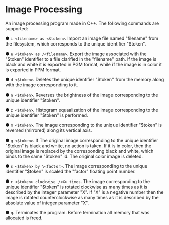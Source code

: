 # Image Processing
An image processing program made in C++. The following commands are supported:

● ```i <filename> as <$token>```. Import an image file named "filename" from
the filesystem, which corresponds to the unique
identifier "$token".

● ```e <$token> as /<filename>```. Export the image associated with the
"$token" identifier to a file clarified in the "filename" path.
If the image is black and white it is exported in PGM format,
while if the image is in color it is exported in PPM format.

● ```d <$token>```. Deletes the unique identifier "$token" from the
memory along with the image corresponding to it.

● ```n <$token>```.  Reverses the brightness of the image corresponding
to the unique identifier "$token".

● ```z <$token>```. Histogram equaalization of the image corresponding
to the unique identifier "$token" is performed.

● ```m <$token>```. The image corresponding
to the unique identifier "$token" is reversed (mirrored) along its vertical axis.

● ```g <$token>```. If The original image corresponding
to the unique identifier "$token" is black and white, no action is taken.
If it is in color, then the original image is replaced by 
the corresponding black and white, which
binds to the same "$token" id. The original color image is deleted.

● ```s <$token> by \<factor>```. The image corresponding
to the unique identifier "$token" is scaled the "factor" floating point number.

● ```r <$token> clockwise /<Χ> times```. The image corresponding
to the unique identifier "$token" is rotated clockwise as many times as it is described by the integer parameter "X". If "X" is
a negative number then the image is rotated 
counterclockwise as many times as it is described by the absolute value of integer parameter "X".

●  ```q```. Terminates the program. Before termination all memory that was allocated is freed.
